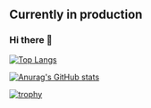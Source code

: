 ## Currently in production
### Hi there 👋

[![Top Langs](https://github-readme-stats.vercel.app/api/top-langs/?username=mizutanimeen&hide=c#,shaderlab,glsl)](https://github.com/anuraghazra/github-readme-stats)

[![Anurag's GitHub stats](https://github-readme-stats.vercel.app/api?username=mizutanimeen&show_icons=true)](https://github.com/anuraghazra/github-readme-stats)

[![trophy](https://github-profile-trophy.vercel.app/?username=mizutanimeen&column=8)](https://github.com/ryo-ma/github-profile-trophy)


<!--
**mizutanimeen/mizutanimeen** is a ✨ _special_ ✨ repository because its `README.md` (this file) appears on your GitHub profile.

Here are some ideas to get you started:

- 🔭 I’m currently working on ...
- 🌱 I’m currently learning ...
- 👯 I’m looking to collaborate on ...
- 🤔 I’m looking for help with ...
- 💬 Ask me about ...
- 📫 How to reach me: ...
- 😄 Pronouns: ...
- ⚡ Fun fact: ...

https://zenn.dev/yutakatay/articles/kirakira-github-profile
-->
